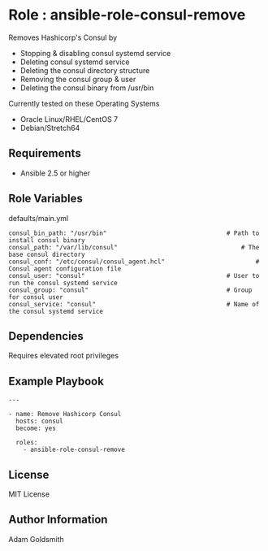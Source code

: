 Role : ansible-role-consul-remove
=================================

Removes Hashicorp's Consul by
* Stopping & disabling consul systemd service
* Deleting consul systemd service
* Deleting the consul directory structure
* Removing the consul group & user
* Deleting the consul binary from /usr/bin

Currently tested on these Operating Systems
* Oracle Linux/RHEL/CentOS 7
* Debian/Stretch64

Requirements
------------

* Ansible 2.5 or higher

Role Variables
--------------

defaults/main.yml
```
consul_bin_path: "/usr/bin"									# Path to install consul binary
consul_path: "/var/lib/consul"									# The base consul directory
consul_conf: "/etc/consul/consul_agent.hcl"							# Consul agent configuration file
consul_user: "consul"										# User to run the consul systemd service
consul_group: "consul"										# Group for consul user
consul_service: "consul"									# Name of the consul systemd service
```

Dependencies
------------

Requires elevated root privileges

Example Playbook
----------------

```
---

- name: Remove Hashicorp Consul
  hosts: consul
  become: yes

  roles:
    - ansible-role-consul-remove
```

License
-------

MIT License

Author Information
------------------

Adam Goldsmith

